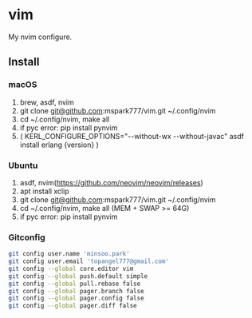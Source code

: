 # vim

My nvim configure.

## Install

### macOS
1. brew, asdf, nvim
1. git clone git@github.com:mspark777/vim.git ~/.config/nvim
1. cd ~/.config/nvim, make all
1. if pyc error: pip install pynvim
1. ( KERL_CONFIGURE_OPTIONS="--without-wx --without-javac" asdf install erlang {version} )

### Ubuntu
1. asdf, nvim(https://github.com/neovim/neovim/releases)
1. apt install xclip
1. git clone git@github.com:mspark777/vim.git ~/.config/nvim
1. cd ~/.config/nvim, make all (MEM + SWAP >= 64G)
1. if pyc error: pip install pynvim

### Gitconfig
```sh
git config user.name 'minsoo.park'
git config user.email 'topangel777@gmail.com'
git config --global core.editor vim
git config --global push.default simple
git config --global pull.rebase false
git config --global pager.branch false
git config --global pager.config false
git config --global pager.diff false
```

